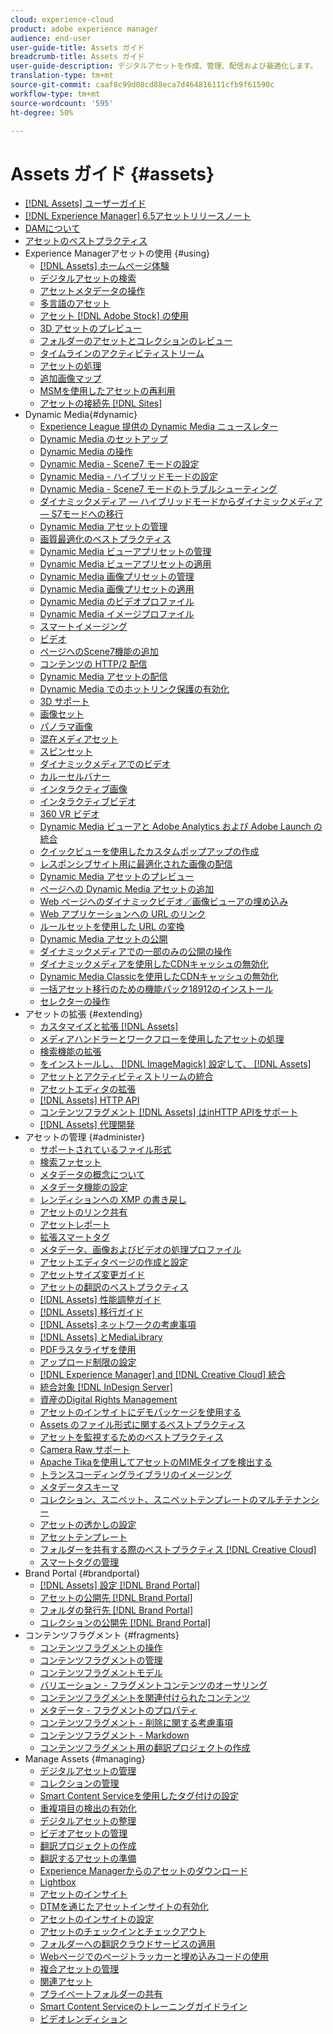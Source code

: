 ```yaml
---
cloud: experience-cloud
product: adobe experience manager
audience: end-user
user-guide-title: Assets ガイド
breadcrumb-title: Assets ガイド
user-guide-description: デジタルアセットを作成、管理、配信および最適化します。
translation-type: tm+mt
source-git-commit: caaf8c99d08cd88eca7d464816111cfb9f61590c
workflow-type: tm+mt
source-wordcount: '595'
ht-degree: 50%

---
```



# Assets ガイド {#assets}

+ [[!DNL Assets] ユーザーガイド](home.md)
+ [[!DNL Experience Manager] 6.5アセットリリースノート](https://docs.adobe.com/content/help/en/experience-manager-65/release-notes/assets.html)
+ [DAMについて](assets.md)
+ [アセットのベストプラクティス](best-practices-for-assets.md)
+ Experience Managerアセットの使用 {#using}
   + [[!DNL Assets] ホームページ体験](assets-home-page.md)
   + [デジタルアセットの検索](search-assets.md)
   + [アセットメタデータの操作](metadata.md)
   + [多言語のアセット](multilingual-assets.md)
   + [アセット [!DNL Adobe Stock] の使用](aem-assets-adobe-stock.md)
   + [3D アセットのプレビュー](previewing-3d-assets.md)
   + [フォルダーのアセットとコレクションのレビュー](bulk-approval.md)
   + [タイムラインのアクティビティストリーム](activity-stream.md)
   + [アセットの処理](assets-workflow.md)
   + [追加画像マップ](image-maps.md)
   + [MSMを使用したアセットの再利用](reuse-assets-using-msm.md)
   + [アセットの接続先 [!DNL Sites]](use-assets-across-connected-assets-instances.md)
+ Dynamic Media{#dynamic}
   + [Experience League 提供の Dynamic Media ニュースレター](dynamic-media-newsletter.md)
   + [Dynamic Media のセットアップ](administering-dynamic-media.md)
   + [Dynamic Media の操作](dynamic-media.md)
   + [Dynamic Media - Scene7 モードの設定](config-dms7.md)
   + [Dynamic Media - ハイブリッドモードの設定](config-dynamic.md)
   + [Dynamic Media - Scene7 モードのトラブルシューティング](troubleshoot-dms7.md)
   + [ダイナミックメディア — ハイブリッドモードからダイナミックメディア — S7モードへの移行](migrate-from-hybrid-to-dms7.md)
   + [Dynamic Media アセットの管理](managing-assets.md)
   + [画質最適化のベストプラクティス](best-practices-for-optimizing-the-quality-of-your-images.md)
   + [Dynamic Media ビューアプリセットの管理](managing-viewer-presets.md)
   + [Dynamic Media ビューアプリセットの適用](viewer-presets.md)
   + [Dynamic Media 画像プリセットの管理](managing-image-presets.md)
   + [Dynamic Media 画像プリセットの適用](image-presets.md)
   + [Dynamic Media のビデオプロファイル](video-profiles.md)
   + [Dynamic Media イメージプロファイル](image-profiles.md)
   + [スマートイメージング](imaging-faq.md)
   + [ビデオ](s7-video.md)
   + [ページへのScene7機能の追加](scene7.md)
   + [コンテンツの HTTP/2 配信](http2.md)
   + [Dynamic Media アセットの配信](delivering-dynamic-media-assets.md)
   + [Dynamic Media でのホットリンク保護の有効化](hotlink-protection.md)
   + [3D サポート](/help/assets/assets-3d.md)
   + [画像セット](image-sets.md)
   + [パノラマ画像](panoramic-images.md)
   + [混在メディアセット](mixed-media-sets.md)
   + [スピンセット](spin-sets.md)
   + [ダイナミックメディアでのビデオ](video.md)
   + [カルーセルバナー](carousel-banners.md)
   + [インタラクティブ画像](interactive-images.md)
   + [インタラクティブビデオ](interactive-videos.md)
   + [360 VR ビデオ](/help/assets/360-video.md)
   + [Dynamic Media ビューアと Adobe Analytics および Adobe Launch の統合](/help/assets/launch.md)
   + [クイックビューを使用したカスタムポップアップの作成](custom-pop-ups.md)
   + [レスポンシブサイト用に最適化された画像の配信](responsive-site.md)
   + [Dynamic Media アセットのプレビュー](previewing-assets.md)
   + [ページへの Dynamic Media アセットの追加](adding-dynamic-media-assets-to-pages.md)
   + [Web ページへのダイナミックビデオ／画像ビューアの埋め込み](embed-code.md)
   + [Web アプリケーションへの URL のリンク](linking-urls-to-yourwebapplication.md)
   + [ルールセットを使用した URL の変換](using-rulesets-to-transform-urls.md)
   + [Dynamic Media アセットの公開](publishing-dynamicmedia-assets.md)
   + [ダイナミックメディアでの一部のみの公開の操作](selective-publishing.md)
   + [ダイナミックメディアを使用したCDNキャッシュの無効化](invalidate-cdn-cache-dynamic-media.md)
   + [Dynamic Media Classicを使用したCDNキャッシュの無効化](invalidate-cdn-cache-dm-classic.md)
   + [一括アセット移行のための機能パック18912のインストール](bulk-ingest-migrate.md)
   + [セレクターの操作](working-with-selectors.md)
+ アセットの拡張 {#extending}
   + [カスタマイズと拡張 [!DNL Assets]](extending-assets.md)
   + [メディアハンドラーとワークフローを使用したアセットの処理](media-handlers.md)
   + [検索機能の拡張](searchx.md)
   + [をインストールし、 [!DNL ImageMagick] 設定して、 [!DNL Assets]](best-practices-for-imagemagick.md)
   + [アセットとアクティビティストリームの統合](extending-activity-stream.md)
   + [アセットエディタの拡張](asseteditorx.md)
   + [[!DNL Assets] HTTP API](mac-api-assets.md)
   + [コンテンツフラグメント [!DNL Assets] はinHTTP APIをサポート](assets-api-content-fragments.md)
   + [[!DNL Assets] 代理開発](proxy.md)
+ アセットの管理 {#administer}
   + [サポートされているファイル形式](assets-formats.md)
   + [検索ファセット](search-facets.md)
   + [メタデータの概念について](metadata-concepts.md)
   + [メタデータ機能の設定](metadata-config.md)
   + [レンディションへの XMP の書き戻し](xmp-writeback.md)
   + [アセットのリンク共有](link-sharing.md)
   + [アセットレポート](asset-reports.md)
   + [拡張スマートタグ](enhanced-smart-tags.md)
   + [メタデータ、画像およびビデオの処理プロファイル](processing-profiles.md)
   + [アセットエディタページの作成と設定](assets-finder-editor.md)
   + [アセットサイズ変更ガイド](assets-sizing-guide.md)
   + [アセットの翻訳のベストプラクティス](best-practices-for-translating-assets-efficiently.md)
   + [[!DNL Assets] 性能調整ガイド](performance-tuning-guidelines.md)
   + [[!DNL Assets] 移行ガイド](assets-migration-guide.md)
   + [[!DNL Assets] ネットワークの考慮事項](assets-network-considerations.md)
   + [[!DNL Assets] とMediaLibrary](medialibrary.md)
   + [PDFラスタライザを使用](aem-pdf-rasterizer.md)
   + [アップロード制限の設定](configuring-asset-upload-restrictions.md)
   + [[!DNL Experience Manager] and [!DNL Creative Cloud] 統合](aem-cc-integration-best-practices.md)
   + [統合対象 [!DNL InDesign Server]](indesign.md)
   + [資産のDigital Rights Management](drm.md)
   + [アセットのインサイトにデモパッケージを使用する](touch-ui-using-demo-package-for-asset-insights.md)
   + [Assets のファイル形式に関するベストプラクティス](assets-file-format-best-practices.md)
   + [アセットを監視するためのベストプラクティス](assets-monitoring-best-practices.md)
   + [Camera Raw サポート](camera-raw.md)
   + [Apache Tikaを使用してアセットのMIMEタイプを検出する](detect-asset-mime-type-with-tika.md)
   + [トランスコーディングライブラリのイメージング](imaging-transcoding-library.md)
   + [メタデータスキーマ](metadata-schemas.md)
   + [コレクション、スニペット、スニペットテンプレートのマルチテナンシー](multi-tenancy.md)
   + [アセットの透かしの設定](watermarking.md)
   + [アセットテンプレート](asset-templates.md)
   + [フォルダーを共有する際のベストプラクティス [!DNL Creative Cloud]](aem-cc-folder-sharing-best-practices.md)
   + [スマートタグの管理](managing-smart-tags.md)
+ Brand Portal {#brandportal}
   + [ [!DNL Assets] 設定 [!DNL Brand Portal]](configure-aem-assets-with-brand-portal.md)
   + [アセットの公開先 [!DNL Brand Portal]](brand-portal-publish-assets.md)
   + [フォルダの発行先 [!DNL Brand Portal]](brand-portal-publish-folder.md)
   + [コレクションの公開先 [!DNL Brand Portal]](brand-portal-publish-collection.md)
+ コンテンツフラグメント {#fragments}
   + [コンテンツフラグメントの操作](content-fragments/content-fragments.md)
   + [コンテンツフラグメントの管理](content-fragments/content-fragments-managing.md)
   + [コンテンツフラグメントモデル](content-fragments/content-fragments-models.md)
   + [バリエーション - フラグメントコンテンツのオーサリング](content-fragments/content-fragments-variations.md)
   + [コンテンツフラグメントを関連付けられたコンテンツ](content-fragments/content-fragments-assoc-content.md)
   + [メタデータ - フラグメントのプロパティ](content-fragments/content-fragments-metadata.md)
   + [コンテンツフラグメント - 削除に関する考慮事項](content-fragments/content-fragments-delete.md)
   + [コンテンツフラグメント - Markdown](content-fragments/content-fragments-markdown.md)
   + [コンテンツフラグメント用の翻訳プロジェクトの作成](creating-translation-projects-for-content-fragments.md)
+ Manage Assets {#managing}
   + [デジタルアセットの管理](managing-assets-touch-ui.md)
   + [コレクションの管理](managing-collections-touch-ui.md)
   + [Smart Content Serviceを使用したタグ付けの設定](config-smart-tagging.md)
   + [重複項目の検出の有効化](duplicate-detection.md)
   + [デジタルアセットの整理](organize-assets.md)
   + [ビデオアセットの管理](managing-video-assets.md)
   + [翻訳プロジェクトの作成](translation-projects.md)
   + [翻訳するアセットの準備](preparing-assets-for-translation.md)
   + [Experience Managerからのアセットのダウンロード](download-assets-from-aem.md)
   + [Lightbox](touch-ui-light-box.md)
   + [アセットのインサイト](touch-ui-asset-insights.md)
   + [DTMを通じたアセットインサイトの有効化](touch-ui-using-dtm-for-asset-insights.md)
   + [アセットのインサイトの設定](touch-ui-configuring-asset-insights.md)
   + [アセットのチェックインとチェックアウト](check-out-and-submit-assets.md)
   + [フォルダーへの翻訳クラウドサービスの適用](transition-cloud-services.md)
   + [Webページでのページトラッカーと埋め込みコードの使用](touch-ui-using-page-tracker.md)
   + [複合アセットの管理](managing-linked-subassets.md)
   + [関連アセット](related-assets.md)
   + [プライベートフォルダーの共有](private-folder.md)
   + [Smart Content Serviceのトレーニングガイドライン](smart-tags-training-guidelines.md)
   + [ビデオレンディション](video-renditions.md)
